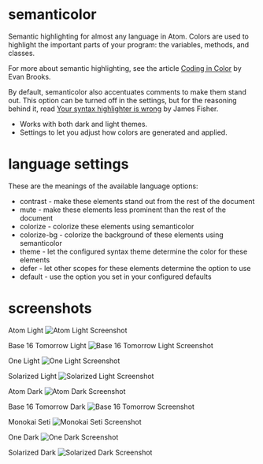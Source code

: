 # semanticolor

Semantic highlighting for almost any language in Atom. Colors are used to highlight the important parts of your program: the variables, methods, and classes.

For more about semantic highlighting, see the article [Coding in Color](https://medium.com/@evnbr/coding-in-color-3a6db2743a1e#.qpff7n7r6) by Evan Brooks.

By default, semanticolor also accentuates comments to make them stand out. This option can be turned off in the settings, but for the reasoning behind it, read [Your syntax highlighter is wrong](https://medium.com/@MrJamesFisher/your-syntax-highlighter-is-wrong-6f83add748c9#.a51p6whqc) by James Fisher.

- Works with both dark and light themes.
- Settings to let you adjust how colors are generated and applied.

# language settings

These are the meanings of the available language options:

- contrast - make these elements stand out from the rest of the document
- mute - make these elements less prominent than the rest of the document
- colorize - colorize these elements using semanticolor
- colorize-bg - colorize the background of these elements using semanticolor
- theme - let the configured syntax theme determine the color for these elements
- defer - let other scopes for these elements determine the option to use
- default - use the option you set in your configured defaults

# screenshots

Atom Light
![Atom Light Screenshot](https://raw.githubusercontent.com/xcezzz/semanticolor/master/atom-light.png)

Base 16 Tomorrow Light
![Base 16 Tomorrow Light Screenshot](https://raw.githubusercontent.com/xcezzz/semanticolor/master/base16-tomorrow-light.png)

One Light
![One Light Screenshot](https://raw.githubusercontent.com/xcezzz/semanticolor/master/one-light.png)

Solarized Light
![Solarized Light Screenshot](https://raw.githubusercontent.com/xcezzz/semanticolor/master/solarized-light.png)

Atom Dark
![Atom Dark Screenshot](https://raw.githubusercontent.com/xcezzz/semanticolor/master/atom-dark.png)

Base 16 Tomorrow Dark
![Base 16 Tomorrow Screenshot](https://raw.githubusercontent.com/xcezzz/semanticolor/master/base16-tomorrow-dark.png)

Monokai Seti
![Monokai Seti Screenshot](https://raw.githubusercontent.com/xcezzz/semanticolor/master/monokai-seti.png)

One Dark
![One Dark Screenshot](https://raw.githubusercontent.com/xcezzz/semanticolor/master/one-dark.png)

Solarized Dark
![Solarized Dark Screenshot](https://raw.githubusercontent.com/xcezzz/semanticolor/master/solarized-dark.png)
